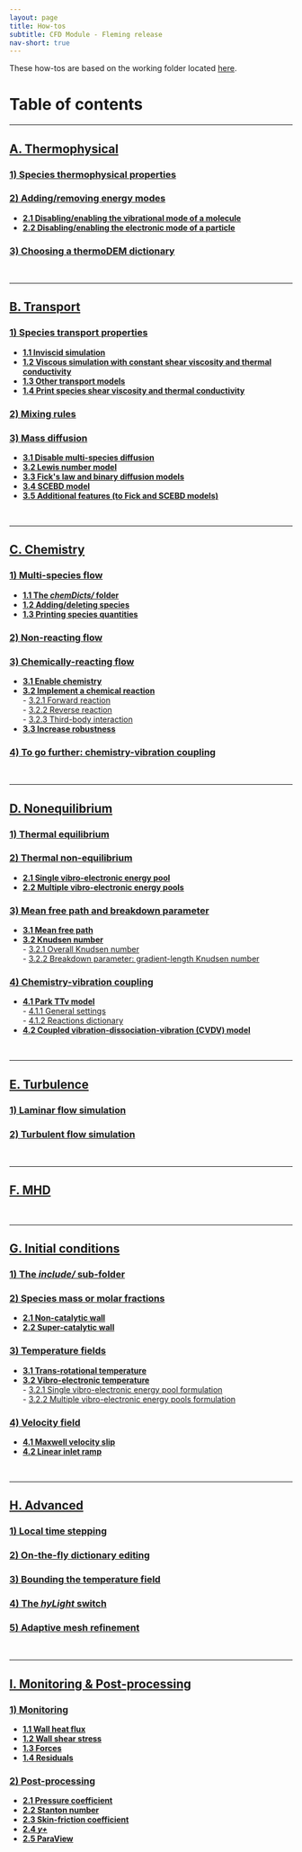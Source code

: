 ```yaml
---
layout: page
title: How-tos
subtitle: CFD Module - Fleming release
nav-short: true
---
```


These how-tos are based on the working folder located [here](https://github.com/vincentcasseau/hyStrath/tree/dev-isro-1/run/hyStrath/hy2Foam/genericCase).  

# Table of contents

---  
## [A. Thermophysical](https://vincentcasseau.github.io/how-tos-cfd-fleming/how-tos-cfd-fleming-thermophysical/)
### [1) Species thermophysical properties](https://vincentcasseau.github.io/how-tos-cfd-fleming/how-tos-cfd-fleming-thermophysical/#1-species-thermophysical-properties)
### [2) Adding/removing energy modes](https://vincentcasseau.github.io/how-tos-cfd-fleming/how-tos-cfd-fleming-thermophysical/#2-addingremoving-energy-modes)
+ **[2.1 Disabling/enabling the vibrational mode of a molecule](https://vincentcasseau.github.io/how-tos-cfd-fleming/how-tos-cfd-fleming-thermophysical/#21-disablingenabling-the-vibrational-mode-of-a-molecule)**  
+ **[2.2 Disabling/enabling the electronic mode of a particle](https://vincentcasseau.github.io/how-tos-cfd-fleming/how-tos-cfd-fleming-thermophysical/#22-disablingenabling-the-electronic-mode-of-a-particle)**  

### [3) Choosing a thermoDEM dictionary](https://vincentcasseau.github.io/how-tos-cfd-fleming/how-tos-cfd-fleming-thermophysical/#3-choosing-a-thermodem-dictionary)

<br>

---  
## [B. Transport](https://vincentcasseau.github.io/how-tos-cfd-fleming/how-tos-cfd-fleming-transport/)
### [1) Species transport properties](https://vincentcasseau.github.io/how-tos-cfd-fleming/how-tos-cfd-fleming-transport/#1-species-shear-viscosity-and-thermal-conductivity)
+ **[1.1 Inviscid simulation](https://vincentcasseau.github.io/how-tos-cfd-fleming/how-tos-cfd-fleming-transport/#11-inviscid-simulation)**  
+ **[1.2 Viscous simulation with constant shear viscosity and thermal conductivity](https://vincentcasseau.github.io/how-tos-cfd-fleming/how-tos-cfd-fleming-transport/#12-viscous-simulation-with-constant-shear-viscosity-and-thermal-conductivity)**  
+ **[1.3 Other transport models](https://vincentcasseau.github.io/how-tos-cfd-fleming/how-tos-cfd-fleming-transport/#13-other-transport-models)**  
+ **[1.4 Print species shear viscosity and thermal conductivity](https://vincentcasseau.github.io/how-tos-cfd-fleming/how-tos-cfd-fleming-transport/#14-print-species-shear-viscosity-and-thermal-conductivity)**  

### [2) Mixing rules](https://vincentcasseau.github.io/how-tos-cfd-fleming/how-tos-cfd-fleming-transport/#2-mixing-rules)  

### [3) Mass diffusion](https://vincentcasseau.github.io/how-tos-cfd-fleming/how-tos-cfd-fleming-transport/#3-mass-diffusion)  
+ **[3.1 Disable multi-species diffusion](https://vincentcasseau.github.io/how-tos-cfd-fleming/how-tos-cfd-fleming-transport/#31-disable-multi-species-diffusion)**  
+ **[3.2 Lewis number model](https://vincentcasseau.github.io/how-tos-cfd-fleming/how-tos-cfd-fleming-transport/#32-lewis-number-model)**  
+ **[3.3 Fick's law and binary diffusion models](https://vincentcasseau.github.io/how-tos-cfd-fleming/how-tos-cfd-fleming-transport/#33-ficks-law-and-binary-diffusion-models)**  
+ **[3.4 SCEBD model](https://vincentcasseau.github.io/how-tos-cfd-fleming/how-tos-cfd-fleming-transport/#34-scebd-model)**  
+ **[3.5 Additional features (to Fick and SCEBD models)](https://vincentcasseau.github.io/how-tos-cfd-fleming/how-tos-cfd-fleming-transport/#35-additional-features-to-fick-and-scebd-models)**  

<br>

---  
## [C. Chemistry](https://vincentcasseau.github.io/how-tos-cfd-fleming/how-tos-cfd-fleming-chemistry/)
### [1) Multi-species flow](https://vincentcasseau.github.io/how-tos-cfd-fleming/how-tos-cfd-fleming-chemistry/#1-multi-species-flow)
+ **[1.1 The _chemDicts/_ folder](https://vincentcasseau.github.io/how-tos-cfd-fleming/how-tos-cfd-fleming-chemistry/#11-the-chemdicts-folder)**  
+ **[1.2 Adding/deleting species](https://vincentcasseau.github.io/how-tos-cfd-fleming/how-tos-cfd-fleming-chemistry/#12-addingdeleting-species)** 
+ **[1.3 Printing species quantities](https://vincentcasseau.github.io/how-tos-cfd-fleming/how-tos-cfd-fleming-chemistry/#13-printing-species-quantities)**  

### [2) Non-reacting flow](https://vincentcasseau.github.io/how-tos-cfd-fleming/how-tos-cfd-fleming-chemistry/#2-non-reacting-flow)

### [3) Chemically-reacting flow](https://vincentcasseau.github.io/how-tos-cfd-fleming/how-tos-cfd-fleming-chemistry/#3-chemically-reacting-flow)
+ **[3.1 Enable chemistry](https://vincentcasseau.github.io/how-tos-cfd-fleming/how-tos-cfd-fleming-chemistry/#31-enable-chemistry)**  
+ **[3.2 Implement a chemical reaction](https://vincentcasseau.github.io/how-tos-cfd-fleming/how-tos-cfd-fleming-chemistry/#32-implementing-a-chemical-reaction)**  
      - [3.2.1 Forward reaction](https://vincentcasseau.github.io/how-tos-cfd-fleming/how-tos-cfd-fleming-chemistry/#321-forward-reaction)  
      - [3.2.2 Reverse reaction](https://vincentcasseau.github.io/how-tos-cfd-fleming/how-tos-cfd-fleming-chemistry/#322-reverse-reaction)  
      - [3.2.3 Third-body interaction](https://vincentcasseau.github.io/how-tos-cfd-fleming/how-tos-cfd-fleming-chemistry/#323-third-body-interaction)  
+ **[3.3 Increase robustness](https://vincentcasseau.github.io/how-tos-cfd-fleming/how-tos-cfd-fleming-chemistry/#33--increase-robustness)**  

### [4) To go further: chemistry-vibration coupling](https://vincentcasseau.github.io/how-tos-cfd-fleming/how-tos-cfd-fleming-chemistry/#4-to-go-further-chemistry-vibration-coupling)

<br>

--- 
## [D. Nonequilibrium](https://vincentcasseau.github.io/how-tos-cfd-fleming/how-tos-cfd-fleming-nonequilibrium/)
### [1) Thermal equilibrium](https://vincentcasseau.github.io/how-tos-cfd-fleming/how-tos-cfd-fleming-nonequilibrium/#1-thermal-equilibrium)

### [2) Thermal non-equilibrium](https://vincentcasseau.github.io/how-tos-cfd-fleming/how-tos-cfd-fleming-nonequilibrium/#2-thermal-non-equilibrium)
+ **[2.1 Single vibro-electronic energy pool](https://vincentcasseau.github.io/how-tos-cfd-fleming/how-tos-cfd-fleming-nonequilibrium/#21-single-vibro-electronic-energy-pool)**  
+ **[2.2 Multiple vibro-electronic energy pools](https://vincentcasseau.github.io/how-tos-cfd-fleming/how-tos-cfd-fleming-nonequilibrium/#22-multiple-vibro-electronic-energy-pools)** 

### [3) Mean free path and breakdown parameter](https://vincentcasseau.github.io/how-tos-cfd-fleming/how-tos-cfd-fleming-nonequilibrium/#3-mean-free-path-and-breakdown-parameter)  
+ **[3.1 Mean free path](https://vincentcasseau.github.io/how-tos-cfd-fleming/how-tos-cfd-fleming-nonequilibrium/#31-mean-free-path)**    
+ **[3.2 Knudsen number](https://vincentcasseau.github.io/how-tos-cfd-fleming/how-tos-cfd-fleming-nonequilibrium/#32-knudsen-number)**  
      - [3.2.1 Overall Knudsen number](https://vincentcasseau.github.io/how-tos-cfd-fleming/how-tos-cfd-fleming-nonequilibrium/#321-overall-knudsen-number)  
      - [3.2.2 Breakdown parameter: gradient-length Knudsen number](https://vincentcasseau.github.io/how-tos-cfd-fleming/how-tos-cfd-fleming-nonequilibrium/#322-breakdown-parameter-gradient-length-knudsen-number)  

### [4) Chemistry-vibration coupling](https://vincentcasseau.github.io/how-tos-cfd-fleming/how-tos-cfd-fleming-nonequilibrium/#4-chemistry-vibration-coupling)  
+ **[4.1 Park TTv model](https://vincentcasseau.github.io/how-tos-cfd-fleming/how-tos-cfd-fleming-nonequilibrium/#41-park-ttv-model)**  
      - [4.1.1 General settings](https://vincentcasseau.github.io/how-tos-cfd-fleming/how-tos-cfd-fleming-nonequilibrium/#411-general-settings)  
      - [4.1.2 Reactions dictionary](https://vincentcasseau.github.io/how-tos-cfd-fleming/how-tos-cfd-fleming-nonequilibrium/#412-reactions-dictionary)  
+ **[4.2 Coupled vibration-dissociation-vibration (CVDV) model](https://vincentcasseau.github.io/how-tos-cfd-fleming/how-tos-cfd-fleming-nonequilibrium/#42-coupled-vibration-dissociation-vibration-cvdv-model)**       

<br>

---  
## [E. Turbulence](https://vincentcasseau.github.io/how-tos-cfd-fleming/how-tos-cfd-fleming-turbulence/)
### [1) Laminar flow simulation](https://vincentcasseau.github.io/how-tos-cfd-fleming/how-tos-cfd-fleming-turbulence/#1-laminar-flow-simulation) 
 
### [2) Turbulent flow simulation](https://vincentcasseau.github.io/how-tos-cfd-fleming/how-tos-cfd-fleming-turbulence/#2-turbulent-flow-simulation) 

<br>

---  
## [F. MHD](https://vincentcasseau.github.io/how-tos-cfd-fleming/how-tos-cfd-fleming-mhd/)

<br>

---  
## [G. Initial conditions](https://vincentcasseau.github.io/how-tos-cfd-fleming/how-tos-cfd-fleming-initial-conditions/)

### [1) The _include/_ sub-folder](https://vincentcasseau.github.io/how-tos-cfd-fleming/how-tos-cfd-fleming-initial-conditions/#1-the-include-sub-folder)

### [2) Species mass or molar fractions](https://vincentcasseau.github.io/how-tos-cfd-fleming/how-tos-cfd-fleming-initial-conditions/#2-species-mass-or-molar-fractions)  
+ **[2.1 Non-catalytic wall](https://vincentcasseau.github.io/how-tos-cfd-fleming/how-tos-cfd-fleming-initial-conditions/#21-non-catalytic-wall)**  
+ **[2.2 Super-catalytic wall](https://vincentcasseau.github.io/how-tos-cfd-fleming/how-tos-cfd-fleming-initial-conditions/#22-super-catalytic-wall)**

### [3) Temperature fields](https://vincentcasseau.github.io/how-tos-cfd-fleming/how-tos-cfd-fleming-initial-conditions/#3-temperature-fields)  
+ **[3.1 Trans-rotational temperature](https://vincentcasseau.github.io/how-tos-cfd-fleming/how-tos-cfd-fleming-initial-conditions/#31-trans-rotational-temperature)**  
+ **[3.2 Vibro-electronic temperature](https://vincentcasseau.github.io/how-tos-cfd-fleming/how-tos-cfd-fleming-initial-conditions/#32-vibro-electronic-temperature)**  
      - [3.2.1 Single vibro-electronic energy pool formulation](https://vincentcasseau.github.io/how-tos-cfd-fleming/how-tos-cfd-fleming-initial-conditions/#321-single-vibro-electronic-energy-pool-formulation)  
      - [3.2.2 Multiple vibro-electronic energy pools formulation](https://vincentcasseau.github.io/how-tos-cfd-fleming/how-tos-cfd-fleming-initial-conditions/#322-multiple-vibro-electronic-energy-pools-formulation)   
 
### [4) Velocity field](https://vincentcasseau.github.io/how-tos-cfd-fleming/how-tos-cfd-fleming-initial-conditions/#4-velocity-field)  
+ **[4.1 Maxwell velocity slip](https://vincentcasseau.github.io/how-tos-cfd-fleming/how-tos-cfd-fleming-initial-conditions/#41-maxwell-velocity-slip)**  
+ **[4.2 Linear inlet ramp](https://vincentcasseau.github.io/how-tos-cfd-fleming/how-tos-cfd-fleming-initial-conditions/#42-linear-inlet-ramp)**  

<br>

---  
## [H. Advanced](https://vincentcasseau.github.io/how-tos-cfd-fleming/how-tos-cfd-fleming-advanced/)

### [1) Local time stepping](https://vincentcasseau.github.io/how-tos-cfd-fleming/how-tos-cfd-fleming-advanced/#1-local-time-stepping)  

### [2) On-the-fly dictionary editing](https://vincentcasseau.github.io/how-tos-cfd-fleming/how-tos-cfd-fleming-advanced/#2-on-the-fly-dictionary-editing)  

### [3) Bounding the temperature field](https://vincentcasseau.github.io/how-tos-cfd-fleming/how-tos-cfd-fleming-advanced/#3-bounding-the-temperature-field) 

### [4) The _hyLight_ switch](https://vincentcasseau.github.io/how-tos-cfd-fleming/how-tos-cfd-fleming-advanced/#4-the-hylight-switch)   

### [5) Adaptive mesh refinement](https://vincentcasseau.github.io/how-tos-cfd-fleming/how-tos-cfd-fleming-advanced/#5-adaptive-mesh-refinement)  

<br>

---  
## [I. Monitoring & Post-processing](https://vincentcasseau.github.io/how-tos-cfd-fleming/how-tos-cfd-fleming-monitoring-post-processing)

### [1) Monitoring](https://vincentcasseau.github.io/how-tos-cfd-fleming/how-tos-cfd-fleming-monitoring-post-processing/#1-monitoring)  
+ **[1.1 Wall heat flux](https://vincentcasseau.github.io/how-tos-cfd-fleming/how-tos-cfd-fleming-monitoring-post-processing/#11-wall-heat-flux)**  
+ **[1.2 Wall shear stress](https://vincentcasseau.github.io/how-tos-cfd-fleming/how-tos-cfd-fleming-monitoring-post-processing/#12-wall-shear-stress)**
+ **[1.3 Forces](https://vincentcasseau.github.io/how-tos-cfd-fleming/how-tos-cfd-fleming-monitoring-post-processing/#13-forces)**  
+ **[1.4 Residuals](https://vincentcasseau.github.io/how-tos-cfd-fleming/how-tos-cfd-fleming-monitoring-post-processing/#14-residuals)**  

### [2) Post-processing](https://vincentcasseau.github.io/how-tos-cfd-fleming/how-tos-cfd-fleming-monitoring-post-processing/#2-post-processing)  
+ **[2.1 Pressure coefficient](https://vincentcasseau.github.io/how-tos-cfd-fleming/how-tos-cfd-fleming-monitoring-post-processing/#21-pressure-coefficient)**  
+ **[2.2 Stanton number](https://vincentcasseau.github.io/how-tos-cfd-fleming/how-tos-cfd-fleming-monitoring-post-processing/#22-stanton-number)**  
+ **[2.3 Skin-friction coefficient](https://vincentcasseau.github.io/how-tos-cfd-fleming/how-tos-cfd-fleming-monitoring-post-processing/#23-skin-friction-coefficient)**  
+ **[2.4 _y+_](https://vincentcasseau.github.io/how-tos-cfd-fleming/how-tos-cfd-fleming-monitoring-post-processing/#24-y)**  
+ **[2.5 ParaView](https://vincentcasseau.github.io/how-tos-cfd-fleming/how-tos-cfd-fleming-monitoring-post-processing/#25-paraview)**  
